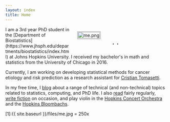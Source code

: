 ```yaml
---
layout: index
title: Home
---
```




<figure style="float: right; width: 240px; margin-left: 24px; margin-bottom: 6px">
	<img src="{{ site.baseurl }}/files/me.png" alt="me.png" style="border: #ccc 4px solid"/>
	<figcaption style="text-align: center; font-size: x-large">
        <a href="mailto:albertkuo@jhu.edu"><i class="fas fa-envelope-square"></i></a>
        &#183; 
    	<a href="https://github.com/albertkuo"><i class="fab fa-github"></i></a>
        &#183; 
        <a href="https://www.linkedin.com/in/albertokuo/"><i class="fab fa-linkedin"></i></a>
    </figcaption>
</figure>
I am a 3rd year PhD student in the [Department of Biostatistics](https://www.jhsph.edu/departments/biostatistics/index.html) at Johns Hopkins University. I received my bachelor's in math and statistics from the University of Chicago in 2016. 

Currently, I am working on developing statistical methods for cancer etiology and risk prediction as a research assistant for [Cristian Tomasetti](https://cristiantomasetti.com).

In my free time, I [blog](https://blog.albertkuo.me) about a range of technical (and non-technical) topics related to statistics, computing, and PhD life. I also [read](https://albertandkevin.wordpress.com/) fairly regularly, [write fiction](https://www.amazon.com/Watersilk-Albert-Kuo/dp/1540777790) on occasion, and play violin in the [Hopkins Concert Orchestra](https://studentaffairs.jhu.edu/hso) and the [Hopkins Bloombachs](https://www.facebook.com/groups/bloombachsathopkins). 

[1]:{{ site.baseurl }}/files/me.jpg = 250x

